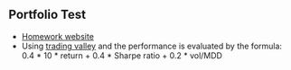 ## Portfolio Test
- [Homework website](http://mirlab.org/jang/courses/fintech/homework/2019/portfolioTest/?count=5&dueDate=20191117%2023:59:59)
- Using [trading valley](https://www.tradingvalley.com/en/) and the performance is evaluated by the formula:  
0.4 \* 10 \* return + 0.4 \* Sharpe ratio + 0.2 \* vol/MDD